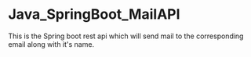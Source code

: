 # Java_SpringBoot_MailAPI
This is the Spring boot rest api which will send mail to the corresponding email along with it's name.
